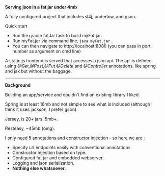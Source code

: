 **Serving json in a fat jar under 4mb**

A fully configured project that includes sl4j, undertow, and gson.  

Quick start 
- Run the gradle fatJar task to build myFat.jar. 
- Run myFat.jar via command line, `java myFat.jar` . 
- You can then navigate to http://localhost:8080 (you can pass in port number as argument on cmd line)

A static js frontend is served that accesses a json api.  The api is defined using _@Get_,_@Post_,_@Put_ _@Delete_ and _@Controller_ annotations, like spring and jax but without the baggage.

***

**Background**

Building an app/service and couldn't find an existing library I liked.
 
Spring is at least 16mb and not simple to see what is included (although I think it uses jackson, I prefer gson).

Jersey, is 20+ jars, 5mb+. 
 
Resteasy, ~45mb (omg).
 
I only need 5 annotations and constructor injection - so here we are : 

- Specify url endpoints easily with conventional annotations 
- Constructor injection based on type. 
- Configured fat jar and embedded webserver.
- Logging and json serialization. 
- **Nothing else whatsoever**.


 
 
 